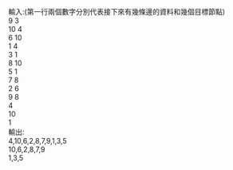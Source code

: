 輸入:(第一行兩個數字分別代表接下來有幾條邊的資料和幾個目標節點)<br>
9 3<br>
10 4<br>
6 10<br>
1 4<br>
3 1<br>
8 10<br>
5 1<br>
7 8<br>
2 6<br>
9 8<br>
4<br>
10<br>
1<br>
輸出:<br>
4,10,6,2,8,7,9,1,3,5<br>
10,6,2,8,7,9<br>
1,3,5<br>